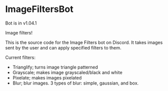 # ImageFiltersBot

Bot is in v1.04.1

Image filters!

This is the source code for the Image Filters bot on Discord. It takes images sent by the user and can apply specified filters to them.

Current filters:
- Trianglify; turns image triangle patterned
- Grayscale; makes image grayscaled/black and white
- Pixelate; makes images pixelated
- Blur; blur images. 3 types of blur: simple, gaussian, and box.
